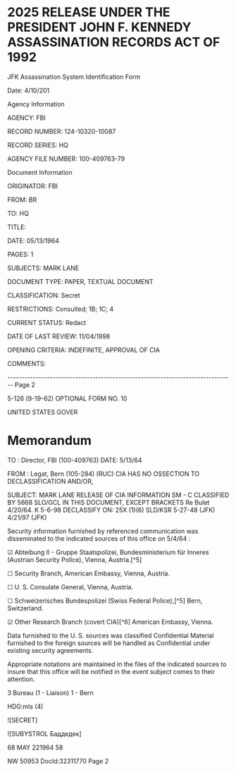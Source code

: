 # 2025 RELEASE UNDER THE PRESIDENT JOHN F. KENNEDY ASSASSINATION RECORDS ACT OF 1992

JFK Assassination System
Identification Form

Date: 4/10/201

Agency Information

AGENCY: FBI

RECORD NUMBER: 124-10320-10087

RECORD SERIES: HQ

AGENCY FILE NUMBER: 100-409763-79

Document Information

ORIGINATOR: FBI

FROM: BR

TO: HQ

TITLE:

DATE: 05/13/1964

PAGES: 1

SUBJECTS: MARK LANE

DOCUMENT TYPE: PAPER, TEXTUAL DOCUMENT

CLASSIFICATION: Secret

RESTRICTIONS: Consulted; 1B; 1C; 4

CURRENT STATUS: Redact

DATE OF LAST REVIEW: 11/04/1998

OPENING CRITERIA: INDEFINITE, APPROVAL OF CIA

COMMENTS:


-------------------------------------------------------------------------------- Page 2

5-126 (9-19-62)
OPTIONAL FORM NO. 10

UNITED STATES GOVER

# Memorandum

TO : Director, FBI (100-409763) DATE: 5/13/64

FROM : Legat, Bern (105-284) (RUC)
CIA HAS NO OSSECTION TO
DECLASSIFICATION AND/OR,

SUBJECT: MARK LANE RELEASE OF CIA INFORMATION
SM - C CLASSIFIED BY 5668 SLO/GCL
IN THIS DOCUMENT, EXCEPT BRACKETS
Re Bulet 4/20/64. K 5-6-98 DECLASSIFY ON: 25X (1)(6)
SLD/KSR 5-27-48 (JFK) 4/21/97
(JFK)

Security information furnished by referenced communication was disseminated to the indicated sources of this office on 5/4/64 :

☑ Abteibung II - Gruppe Staatspolizei, Bundesministerium für Inneres (Austrian Security Police), Vienna, Austria.[^5]

☐ Security Branch, American Embassy, Vienna, Austria.

☐ U. S. Consulate General, Vienna, Austria.

☐ Schweizerisches Bundespolizei (Swiss Federal Police),[^5] Bern, Switzerland.

☑ Other Research Branch (covert CIA)[^6] American Embassy, Vienna.

Data furnished to the U. S. sources was classified Confidential
Material furnished to the foreign sources will be handled as Confidential
under existing security agreements.

Appropriate notations are maintained in the files of the indicated sources to insure that this office will be notified in the event subject comes to their attention.

3 Bureau
(1 - Liaison)
1 - Bern

HDG:mls
(4)

![SECRET]

![SUBYSTROL Баддедек]

68 MAY 221964
58

NW 50953 DocId:32311770 Page 2
